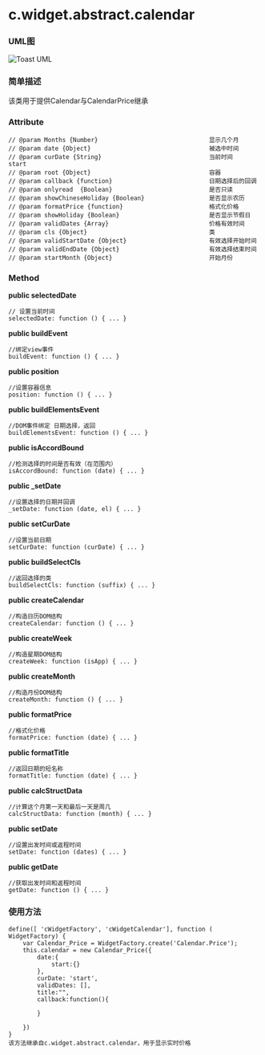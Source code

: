 # c.widget.abstract.calendar


### UML图
![Toast UML](../raw/H5V2.2S6/doc/img/c.widget.calendar.price.png)

### 简单描述
该类用于提供Calendar与CalendarPrice继承

### Attribute

    // @param Months {Number}                               显示几个月
    // @param date {Object}                                 被选中时间
    // @param curDate {String}                              当前时间    start
    // @param root {Object}                                 容器
    // @param callback {function}                           日期选择后的回调
    // @param onlyread  {Boolean}                           是否只读
    // @param showChineseHoliday {Boolean}                  是否显示农历
    // @param formatPrice {function}                        格式化价格
    // @param showHoliday {Boolean}                         是否显示节假日
    // @param validDates {Array}                            价格有效时间
    // @param cls {Object}                                  类
    // @param validStartDate {Object}                       有效选择开始时间
    // @param validEndDate {Object}                         有效选择结束时间
    // @param startMonth {Object}                           开始月份

### Method


**public selectedDate**

    // 设置当前时间
    selectedDate: function () { ... }

**public buildEvent**

    //绑定view事件
    buildEvent: function () { ... }

**public position**

    //设置容器信息
    position: function () { ... }

**public buildElementsEvent**

    //DOM事件绑定 日期选择，返回
    buildElementsEvent: function () { ... }

**public isAccordBound**

    //检测选择的时间是否有效（在范围内）
    isAccordBound: function (date) { ... }

**public _setDate**

    //设置选择的日期并回调
    _setDate: function (date, el) { ... }

**public setCurDate**

    //设置当前日期
    setCurDate: function (curDate) { ... }

**public buildSelectCls**

    //返回选择的类
    buildSelectCls: function (suffix) { ... }

**public createCalendar**

    //构造日历DOM结构
    createCalendar: function () { ... }

**public createWeek**

    //构造星期DOM结构
    createWeek: function (isApp) { ... }

**public createMonth**

    //构造月份DOM结构
    createMonth: function () { ... }

**public formatPrice**

    //格式化价格
    formatPrice: function (date) { ... }


**public formatTitle**

    //返回日期的短名称
    formatTitle: function (date) { ... }


**public calcStructData**

    //计算这个月第一天和最后一天是周几
    calcStructData: function (month) { ... }

**public setDate**

    //设置出发时间或返程时间
    setDate: function (dates) { ... }

**public getDate**

    //获取出发时间和返程时间
    getDate: function () { ... }


### 使用方法

    define([ 'cWidgetFactory', 'cWidgetCalendar'], function ( WidgetFactory) {
        var Calendar_Price = WidgetFactory.create('Calendar.Price');
        this.calendar = new Calendar_Price({
            date:{
                start:{}
            },
            curDate: 'start',
            validDates: [],
            title:"",
            callback:function(){

            }

        })
    }
    该方法继承自c.widget.abstract.calendar，用于显示实时价格

